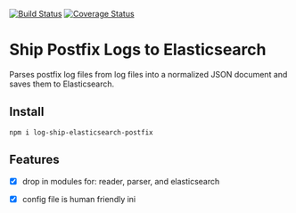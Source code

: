 [![Build Status][ci-img]][ci-url]
[![Coverage Status][cov-img]][cov-url]

# Ship Postfix Logs to Elasticsearch

Parses postfix log files from log files into a normalized JSON document and saves them to Elasticsearch.

## Install

    npm i log-ship-elasticsearch-postfix


## Features

- [x] drop in modules for: reader, parser, and elasticsearch
- [x] config file is human friendly ini



[ci-img]: https://travis-ci.org/DoubleCheck/log-ship-elasticsearch-postfix.svg
[ci-url]: https://travis-ci.org/DoubleCheck/log-ship-elasticsearch-postfix
[cov-img]: https://coveralls.io/repos/DoubleCheck/log-ship-elasticsearch-postfix/badge.svg
[cov-url]: https://coveralls.io/github/DoubleCheck/log-ship-elasticsearch-postfix
